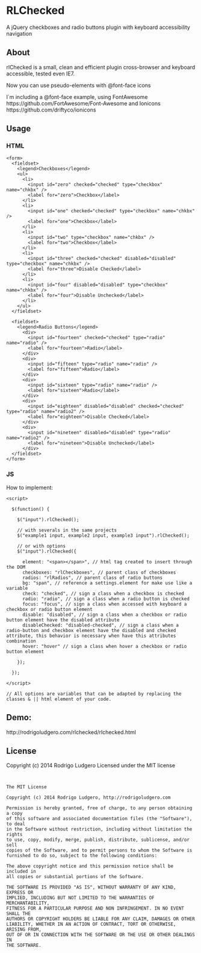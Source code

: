 RLChecked
=========

A jQuery checkboxes and radio buttons plugin with keyboard accessibility navigation

<h2>About</h2>
<p>rlChecked is a small, clean and efficient plugin cross-browser and keyboard accessible, tested even IE7.</p>
<p>Now you can use pseudo-elements with @font-face icons</p>
<p>I´m including a @font-face example, using FontAwesome https://github.com/FortAwesome/Font-Awesome and Ionicons https://github.com/driftyco/ionicons</p>

<h2>Usage</h2>

<h3>HTML</h3>

  <!-- with li -->

    <form>
      <fieldset>
        <legend>Checkboxes</legend>
        <ul>
          <li>
            <input id="zero" checked="checked" type="checkbox" name="chkbx" />
            <label for="zero">Checkbox</label>
          </li>
          <li>
            <input id="one" checked="checked" type="checkbox" name="chkbx" />
            <label for="one">Checkbox</label>
          </li>
          <li>
            <input id="two" type="checkbox" name="chkbx" />
            <label for="two">Checkbox</label>
          </li>
          <li>
            <input id="three" checked="checked" disabled="disabled" type="checkbox" name="chkbx" />
            <label for="three">Disable Checked</label>
          </li>
          <li>
            <input id="four" disabled="disabled" type="checkbox" name="chkbx" />
            <label for="four">Disable Unchecked</label>
          </li>
        </ul>
      </fieldset>

  <!-- or div -->

      <fieldset>
        <legend>Radio Buttons</legend>
          <div>
            <input id="fourteen" checked="checked" type="radio" name="radio" />
            <label for="fourteen">Radio</label>
          </div>
          <div>
            <input id="fifteen" type="radio" name="radio" />
            <label for="fifteen">Radio</label>
          </div>
          <div>
            <input id="sixteen" type="radio" name="radio" />
            <label for="sixteen">Radio</label>
          </div>
          <div>
            <input id="eighteen" disabled="disabled" checked="checked" type="radio" name="radio2" />
            <label for="eighteen">Disable Checked</label>
          </div>
          <div>
            <input id="nineteen" disabled="disabled" type="radio" name="radio2" />
            <label for="nineteen">Disable Unchecked</label>
          </div>
      </fieldset>
    </form>

  <!-- or change for other html tag -->

<h3>JS</h3>


<p>How to implement:</p>

    <script>

      $(function() {

        $("input").rlChecked();

        // with severals in the same projects
        $("example1 input, example2 input, example3 input").rlChecked();

        // or with options
        $("input").rlChecked({

          element: "<span></span>", // html tag created to insert through the DOM
          checkboxes: "rlCheckboxes", // parent class of checkboxes
          radios: "rlRadios", // parent class of radio buttons
          bg: "span", // reference a settings.element for make use like a variable
          check: "checked", // sign a class when a checkbox is checked
          radio: "radio", // sign a class when a radio button is checked
          focus: "focus", // sign a class when accessed with keyboard a checkbox or radio button element
          disable: "disabled", // sign a class when a checkbox or radio button element have the disabled attribute
          disableChecked: "disabled-checked", // sign a class when a radio-button and checkbox element have the disabled and checked attribute, this behavior is necessary when have this attributes combination
          hover: "hover" // sign a class when hover a checkbox or radio button element

        });

      });

    </script>

    // All options are variables that can be adapted by replacing the classes & || html element of your code.


<h2>Demo:</h2>

<p>http://rodrigoludgero.com/rlchecked/rlchecked.html</p>


<h2>License</h2>
<p>Copyright (c) 2014 Rodrigo Ludgero Licensed under the MIT license</p>

<pre>
<code>

The MIT License

Copyright (c) 2014 Rodrigo Ludgero, http://rodrigoludgero.com

Permission is hereby granted, free of charge, to any person obtaining a copy
of this software and associated documentation files (the "Software"), to deal
in the Software without restriction, including without limitation the rights
to use, copy, modify, merge, publish, distribute, sublicense, and/or sell
copies of the Software, and to permit persons to whom the Software is
furnished to do so, subject to the following conditions:

The above copyright notice and this permission notice shall be included in
all copies or substantial portions of the Software.

THE SOFTWARE IS PROVIDED "AS IS", WITHOUT WARRANTY OF ANY KIND, EXPRESS OR
IMPLIED, INCLUDING BUT NOT LIMITED TO THE WARRANTIES OF MERCHANTABILITY,
FITNESS FOR A PARTICULAR PURPOSE AND NON INFRINGEMENT. IN NO EVENT SHALL THE
AUTHORS OR COPYRIGHT HOLDERS BE LIABLE FOR ANY CLAIM, DAMAGES OR OTHER
LIABILITY, WHETHER IN AN ACTION OF CONTRACT, TORT OR OTHERWISE, ARISING FROM,
OUT OF OR IN CONNECTION WITH THE SOFTWARE OR THE USE OR OTHER DEALINGS IN
THE SOFTWARE.

</code>
</pre>
